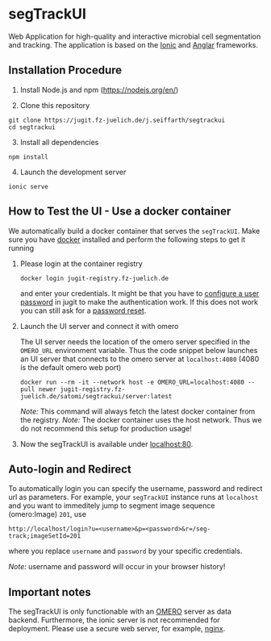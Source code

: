 # segTrackUI

Web Application for high-quality and interactive microbial cell segmentation and tracking. The application is based on the [Ionic](https://ionicframework.com/) and [Anglar](https://angular.io/) frameworks.

## Installation Procedure

1. Install Node.js and npm (https://nodejs.org/en/)

2. Clone this repository

```
git clone https://jugit.fz-juelich.de/j.seiffarth/segtrackui
cd segtrackui
```

3. Install all dependencies

```
npm install
```

4. Launch the development server

```
ionic serve
```

## How to Test the UI - Use a docker container

We automatically build a docker container that serves the `segTrackUI`. Make sure you have [docker](https://docs.docker.com/get-docker/) installed and perform the following steps to get it running

1. Please login at the container registry

    ```
    docker login jugit-registry.fz-juelich.de
    ```
    and enter your credentials. It might be that you have to [configure a user password](https://docs.gitlab.com/ee/user/profile/) in jugit to make the authentication work. If this does not work you can still ask for a [password reset](https://jugit.fz-juelich.de/-/profile/password/reset).

2. Launch the UI server and connect it with omero

    The UI server needs the location of the omero server specified in the `OMERO_URL` environment variable. Thus the code snippet below launches an UI server that connects to the omero server at `localhost:4080` (4080 is the default omero web port)

    ```
    docker run --rm -it --network host -e OMERO_URL=localhost:4080 --pull newer jugit-registry.fz-juelich.de/satomi/segtrackui/server:latest
    ```

    *Note:* This command will always fetch the latest docker container from the registry.
    *Note:* The docker container uses the host network. Thus we do not recommend this setup for production usage!

3. Now the segTrackUI is available under [localhost:80](http://localhost).

## Auto-login and Redirect

To automatically login you can specify the username, password and redirect url as parameters. For example, your `segTrackUI` instance runs at `localhost` and you want to immeditely jump to segment image sequence (omero:Image) `201`, use

```
http://localhost/login?u=<username>&p=<password>&r=/seg-track;imageSetId=201
```

where you replace `username` and `password` by your specific credentials.

*Note:* username and password will occur in your browser history!
## Important notes

The segTrackUI is only functionable with an [OMERO](https://www.openmicroscopy.org/omero/) server as data backend. Furthermore, the ionic server is not recommended for deployment. Please use a secure web server, for example, [nginx](https://www.nginx.com/).
